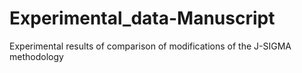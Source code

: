 # Experimental_data-Manuscript
Experimental results of comparison of modifications of the J-SIGMA methodology 
